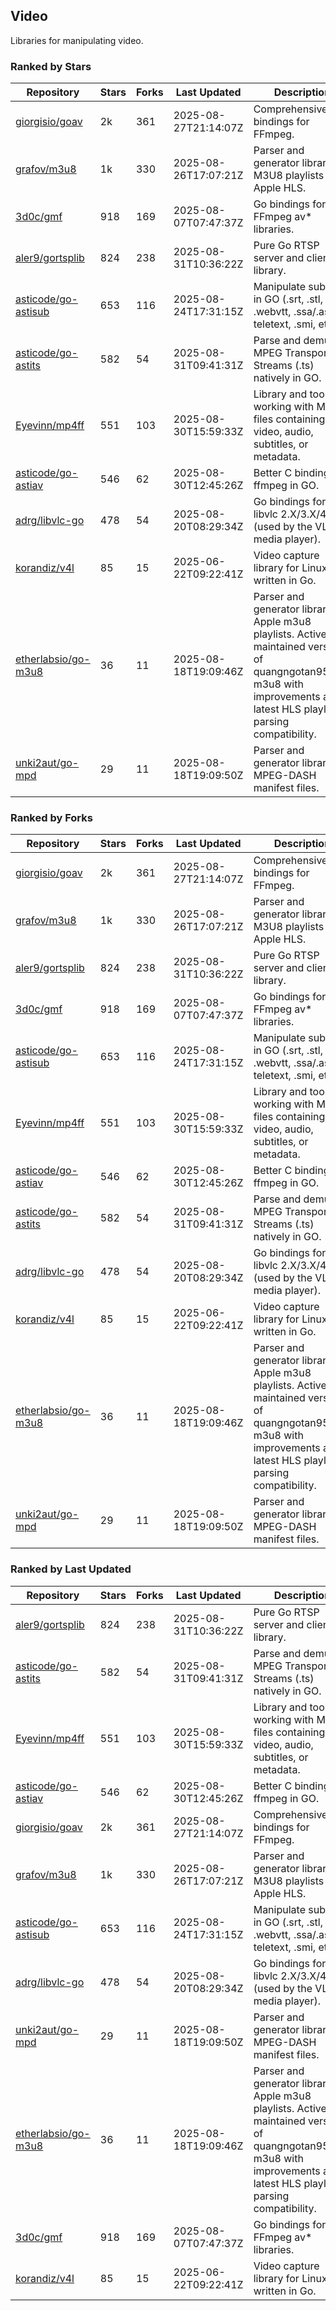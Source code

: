 ## Video

Libraries for manipulating video.

### Ranked by Stars

| Repository | Stars | Forks | Last Updated | Description | 
|------------|-------|-------|--------------|-------------|
| [giorgisio/goav](https://github.com/giorgisio/goav) | 2k | 361 | 2025-08-27T21:14:07Z |  Comprehensive Go bindings for FFmpeg. |
| [grafov/m3u8](https://github.com/grafov/m3u8) | 1k | 330 | 2025-08-26T17:07:21Z |  Parser and generator library of M3U8 playlists for Apple HLS. |
| [3d0c/gmf](https://github.com/3d0c/gmf) | 918 | 169 | 2025-08-07T07:47:37Z |  Go bindings for FFmpeg av\* libraries. |
| [aler9/gortsplib](https://github.com/aler9/gortsplib) | 824 | 238 | 2025-08-31T10:36:22Z |  Pure Go RTSP server and client library. |
| [asticode/go-astisub](https://github.com/asticode/go-astisub) | 653 | 116 | 2025-08-24T17:31:15Z |  Manipulate subtitles in GO (.srt, .stl, .ttml, .webvtt, .ssa/.ass, teletext, .smi, etc.). |
| [asticode/go-astits](https://github.com/asticode/go-astits) | 582 | 54 | 2025-08-31T09:41:31Z |  Parse and demux MPEG Transport Streams (.ts) natively in GO. |
| [Eyevinn/mp4ff](https://github.com/Eyevinn/mp4ff) | 551 | 103 | 2025-08-30T15:59:33Z |  Library and tools for working with MP4 files containing video, audio, subtitles, or metadata. |
| [asticode/go-astiav](https://github.com/asticode/go-astiav) | 546 | 62 | 2025-08-30T12:45:26Z |  Better C bindings for ffmpeg in GO. |
| [adrg/libvlc-go](https://github.com/adrg/libvlc-go) | 478 | 54 | 2025-08-20T08:29:34Z |  Go bindings for libvlc 2.X/3.X/4.X (used by the VLC media player). |
| [korandiz/v4l](https://github.com/korandiz/v4l) | 85 | 15 | 2025-06-22T09:22:41Z |  Video capture library for Linux, written in Go. |
| [etherlabsio/go-m3u8](https://github.com/etherlabsio/go-m3u8) | 36 | 11 | 2025-08-18T19:09:46Z |  Parser and generator library for Apple m3u8 playlists. Actively maintained version of quangngotan95/go-m3u8 with improvements and latest HLS playlist parsing compatibility. |
| [unki2aut/go-mpd](https://github.com/unki2aut/go-mpd) | 29 | 11 | 2025-08-18T19:09:50Z |  Parser and generator library for MPEG-DASH manifest files. |

### Ranked by Forks

| Repository | Stars | Forks | Last Updated | Description | 
|------------|-------|-------|--------------|-------------|
| [giorgisio/goav](https://github.com/giorgisio/goav) | 2k | 361 | 2025-08-27T21:14:07Z |  Comprehensive Go bindings for FFmpeg. |
| [grafov/m3u8](https://github.com/grafov/m3u8) | 1k | 330 | 2025-08-26T17:07:21Z |  Parser and generator library of M3U8 playlists for Apple HLS. |
| [aler9/gortsplib](https://github.com/aler9/gortsplib) | 824 | 238 | 2025-08-31T10:36:22Z |  Pure Go RTSP server and client library. |
| [3d0c/gmf](https://github.com/3d0c/gmf) | 918 | 169 | 2025-08-07T07:47:37Z |  Go bindings for FFmpeg av\* libraries. |
| [asticode/go-astisub](https://github.com/asticode/go-astisub) | 653 | 116 | 2025-08-24T17:31:15Z |  Manipulate subtitles in GO (.srt, .stl, .ttml, .webvtt, .ssa/.ass, teletext, .smi, etc.). |
| [Eyevinn/mp4ff](https://github.com/Eyevinn/mp4ff) | 551 | 103 | 2025-08-30T15:59:33Z |  Library and tools for working with MP4 files containing video, audio, subtitles, or metadata. |
| [asticode/go-astiav](https://github.com/asticode/go-astiav) | 546 | 62 | 2025-08-30T12:45:26Z |  Better C bindings for ffmpeg in GO. |
| [asticode/go-astits](https://github.com/asticode/go-astits) | 582 | 54 | 2025-08-31T09:41:31Z |  Parse and demux MPEG Transport Streams (.ts) natively in GO. |
| [adrg/libvlc-go](https://github.com/adrg/libvlc-go) | 478 | 54 | 2025-08-20T08:29:34Z |  Go bindings for libvlc 2.X/3.X/4.X (used by the VLC media player). |
| [korandiz/v4l](https://github.com/korandiz/v4l) | 85 | 15 | 2025-06-22T09:22:41Z |  Video capture library for Linux, written in Go. |
| [etherlabsio/go-m3u8](https://github.com/etherlabsio/go-m3u8) | 36 | 11 | 2025-08-18T19:09:46Z |  Parser and generator library for Apple m3u8 playlists. Actively maintained version of quangngotan95/go-m3u8 with improvements and latest HLS playlist parsing compatibility. |
| [unki2aut/go-mpd](https://github.com/unki2aut/go-mpd) | 29 | 11 | 2025-08-18T19:09:50Z |  Parser and generator library for MPEG-DASH manifest files. |

### Ranked by Last Updated

| Repository | Stars | Forks | Last Updated | Description | 
|------------|-------|-------|--------------|-------------|
| [aler9/gortsplib](https://github.com/aler9/gortsplib) | 824 | 238 | 2025-08-31T10:36:22Z |  Pure Go RTSP server and client library. |
| [asticode/go-astits](https://github.com/asticode/go-astits) | 582 | 54 | 2025-08-31T09:41:31Z |  Parse and demux MPEG Transport Streams (.ts) natively in GO. |
| [Eyevinn/mp4ff](https://github.com/Eyevinn/mp4ff) | 551 | 103 | 2025-08-30T15:59:33Z |  Library and tools for working with MP4 files containing video, audio, subtitles, or metadata. |
| [asticode/go-astiav](https://github.com/asticode/go-astiav) | 546 | 62 | 2025-08-30T12:45:26Z |  Better C bindings for ffmpeg in GO. |
| [giorgisio/goav](https://github.com/giorgisio/goav) | 2k | 361 | 2025-08-27T21:14:07Z |  Comprehensive Go bindings for FFmpeg. |
| [grafov/m3u8](https://github.com/grafov/m3u8) | 1k | 330 | 2025-08-26T17:07:21Z |  Parser and generator library of M3U8 playlists for Apple HLS. |
| [asticode/go-astisub](https://github.com/asticode/go-astisub) | 653 | 116 | 2025-08-24T17:31:15Z |  Manipulate subtitles in GO (.srt, .stl, .ttml, .webvtt, .ssa/.ass, teletext, .smi, etc.). |
| [adrg/libvlc-go](https://github.com/adrg/libvlc-go) | 478 | 54 | 2025-08-20T08:29:34Z |  Go bindings for libvlc 2.X/3.X/4.X (used by the VLC media player). |
| [unki2aut/go-mpd](https://github.com/unki2aut/go-mpd) | 29 | 11 | 2025-08-18T19:09:50Z |  Parser and generator library for MPEG-DASH manifest files. |
| [etherlabsio/go-m3u8](https://github.com/etherlabsio/go-m3u8) | 36 | 11 | 2025-08-18T19:09:46Z |  Parser and generator library for Apple m3u8 playlists. Actively maintained version of quangngotan95/go-m3u8 with improvements and latest HLS playlist parsing compatibility. |
| [3d0c/gmf](https://github.com/3d0c/gmf) | 918 | 169 | 2025-08-07T07:47:37Z |  Go bindings for FFmpeg av\* libraries. |
| [korandiz/v4l](https://github.com/korandiz/v4l) | 85 | 15 | 2025-06-22T09:22:41Z |  Video capture library for Linux, written in Go. |

